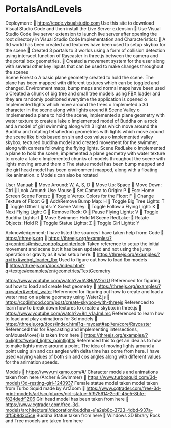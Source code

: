 # PortalsAndLevels

Deployment:
	https://code.visualstudio.com
Use this site to download Visual Studio Code and then install the Live Server extension
	Use Visual Studio Code live server extension to launch live server after opening the root directory in Visual Studio Code
Implementation and Characteristics:
	A 3d world has been created and textures have been used to setup skybox for the scene
	Created 3 portals to 3 worlds using a form of collision detection using intersect function of Raycaster in three.js between the camera and the portal box geometries.
	Created a movement system for the user along with several other key inputs that can be used to make changes throughout the scenes  
Scene Forest
o	A basic plane geometry created to hold the scene. The plane has been mapped with different textures which can be toggled and changed. Environment maps, bump maps and normal maps have been used
o	Created a chunk of big tree and small tree models using FBX loader and they are randomly positioned everytime the application is opened
o	Implemented lights which move around the trees
o	Implemeted a 3d character in the scene along with lights around it
Scene Valley
o	Implemented a plane to hold the scene, implemented a plane geometry with water texture to create a lake
o	Implemented model of Buddha on a rock and a model of girl swimming along with 3 lights which move around the Buddha and rotating tetrahedron geometries with lights which move around the scene like birds based on sin and cos values
o	Implemented valley skybox, textured buddha model and created movement for the swimmer, along with camera following the flying lights. 
Scene RedLake
o	Implemented a plane to hold the scene, implemented a plane geometry with water texture to create a lake
o	Implemented chunks of models throughout the scene with lights moving around them
o	The statue model has been bump mapped and the girl head model has been environment mapped, along with a floating like animation. 
o	Models can also be rotated


User Manual:
	Move Around: W, A, S, D
	Move Up: Space
	Move Down: Ctrl
	Look Around: Use Mouse
	Set Camera to Origin: P
	Esc: Home Screen
Scene Forest:
	Toggle Vertex Colors for the Floor: F
	Change Texture of Floor: G
	Add/Remove Bump Map: H
	Toggle Big Tree Lights: T
	Toggle Other Lights: Y
Scene Valley:
	Toggle Follow a Flying Light: K
	Next Flying Light: G
	Remove Rock: O
	Pause Flying Lights: V
	Toggle Buddha Lights: I
	Move Swimmer: Hold M
Scene RedLake:
	Rotate Objects: Hold R
	Toggle Statue Lights: Z
	Toggle Girl Lights: Y







Acknowledgement:
I have listed the sources I have taken help from:
	Code
	https://threejs.org
	https://threejs.org/examples/?q=controls#misc_controls_pointerlock
Taken reference to setup the initial movement and scene but it has been updated and not using the jump operation or gravity as it was setup here.
	https://threejs.org/examples/?q=fbx#webgl_loader_fbx
Used to figure out how to load fbx models  
	https://threejs.org/docs/index.html?q=textge#examples/en/geometries/TextGeometry

https://www.youtube.com/watch?v=IA3HjAV2nzU
Referenced for figuring out how to load and create text geometry
	https://threejs.org/examples/?q=water#webgl_water
Referenced for figuring out how to create and load a water map on a plane geometry using Water2.js
	https://codinhood.com/post/create-skybox-with-threejs
Referenced to learn how to break down textures to create a skybox in three.js
	https://www.youtube.com/watch?v=8n_v1aJmLmc
Referenced to learn how to load and play animations for 3d models
	https://threejs.org/docs/index.html?q=raycast#api/en/core/Raycaster
Referenced this for Raycasting and implementing intersections, onMouseMove() is taken from here
	https://threejs.org/examples/?q=lights#webgl_lights_pointlights
Referenced this to get an idea as to how to make lights move around a point. The idea of moving lights around a point using sin and cos angles with delta time has come from here. I have used varying values of both sin and cos angles along with different values for the animation speeds. 

Models
	https://www.mixamo.com/#/
Character models and animations taken from here (Archer & Swimmer)
	https://www.turbosquid.com/3d-models/3d-resting-girl-1240937
Female statue model taken model taken from Turbo Squid made by ArtZoom
	https://www.cgtrader.com/free-3d-print-models/art/sculptures/girl-statue-5f975614-2edf-45e5-8bfe-f824dedf1206
Girl head model has been taken from here
	https://www.cgtrader.com/free-3d-models/architectural/decoration/buddha-e1a2eb8c-3723-4dbd-937a-dff5b8d3c5ce
Buddha Statue taken from here
	Windows 3D library
Rock and Tree models are taken from here
